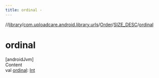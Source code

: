```yaml
---
title: ordinal -
---
```

//[library](../../../index.md)/[com.uploadcare.android.library.urls](../../index.md)/[Order](../index.md)/[SIZE_DESC](index.md)/[ordinal](ordinal.md)



# ordinal  
[androidJvm]  
Content  
val [ordinal](ordinal.md): [Int](https://kotlinlang.org/api/latest/jvm/stdlib/kotlin/-int/index.html)  



